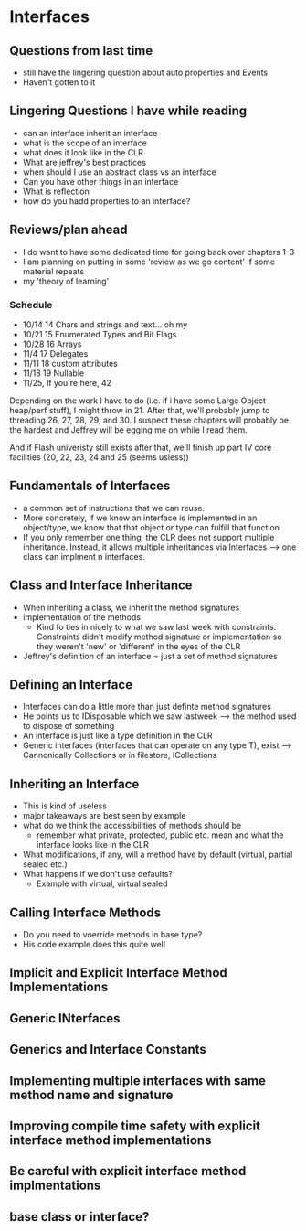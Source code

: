 # Interfaces

## Questions from last time
- still have the lingering question about auto properties and Events
- Haven't gotten to it

## Lingering Questions I have while reading
- can an interface inherit an interface
- what is the scope of an interface
- what does it look like in the CLR
- What are jeffrey's best practices
- when should I use an abstract class vs an interface
- Can you have other things in an interface 
- What is reflection
- how do you hadd properties to an interface?

## Reviews/plan ahead
- I do want to have some dedicated time for going back over chapters 1-3 
- I am planning on putting in some 'review as we go content' if some material repeats
- my 'theory of learning' 
### Schedule
- 10/14 14 Chars and strings and text... oh my
- 10/21 15 Enumerated Types and Bit Flags
- 10/28 16 Arrays
- 11/4 17 Delegates
- 11/11 18 custom attributes
- 11/18 19 Nullable
- 11/25, If you're here, 42

Depending on the work I have to do (i.e. if i have some Large Object heap/perf stuff), I might throw in 21. 
After that, we'll probably jump to threading 26, 27, 28, 29, and 30. I suspect these chapters will probably be the hardest and Jeffrey will be egging me on while I read them.

And if Flash univeristy still exists after that, we'll finish up part IV core facilities (20, 22, 23, 24 and 25 (seems usless))



## Fundamentals of Interfaces
- a common set of instructions that we can reuse. 
- More concretely, if we know an interface is implemented in an object/type, we know that that object or type can fulfill that function
- If you only remember one thing, the CLR does not support multiple inheritance. Instead, it allows multiple inheritances via Interfaces --> one class can implment n  interfaces.
## Class and Interface Inheritance
- When inheriting a class, we inherit the method signatures
- implementation of the methods
    - Kind fo ties in nicely to what we saw last week with constraints. Constraints didn't modify method signature or implementation so they weren't 'new' or 'different' in the eyes of the CLR
- Jeffrey's definition of an interface = just a set of method signatures
## Defining an Interface
- Interfaces can do a little more than just definte method signatures
- He points us to IDisposable which we saw lastweek --> the method used to dispose of something
- An interface is just like a type definition in the CLR
- Generic interfaces (interfaces that can operate on any type T), exist --> Cannonically Collections or in filestore, ICollections
## Inheriting an Interface
- This is kind of useless
- major takeaways are best seen by example
- what do we think the accessibilities of methods should be
    - remember what private, protected, public etc. mean and what the interface looks like in the CLR
- What modifications, if any, will a method have by default (virtual, partial sealed etc.)
- What happens if we don't use defaults?
    - Example with virtual, virtual sealed

## Calling Interface Methods
- Do you need to voerride methods in base type?
- His code example does this quite well

## Implicit and Explicit Interface Method Implementations

## Generic INterfaces

## Generics and Interface Constants

## Implementing multiple interfaces with same method name and signature

## Improving compile time safety with explicit interface method implementations

## Be careful with explicit interface method implmentations

## base class or interface?